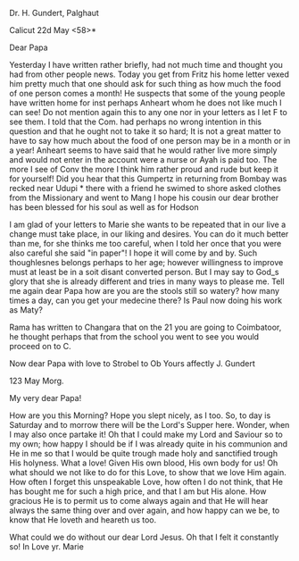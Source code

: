Dr. H. Gundert, Palghaut

 Calicut 22d May <58>*

Dear Papa

Yesterday I have written rather briefly, had not much time and thought you had from other people news. Today you get from Fritz his home letter vexed him pretty much that one should ask for such thing as how much the food of one person comes a month! He suspects that some of the young people have written home for inst perhaps Anheart whom he does not like much I can see! Do not mention again this to any one nor in your letters as I let F to see them. I told that the Com. had perhaps no wrong intention in this question and that he ought not to take it so hard; It is not a great matter to have to say how much about the food of one person may be in a month or in a year! Anheart seems to have said that he would rather live more simply and would not enter in the account were a nurse or Ayah is paid too. The more I see of Conv the more I think him rather proud and rude but keep it for yourself! Did you hear that this Gumpertz in returning from Bombay was recked near Udupi <nein>* there with a friend he swimed to shore asked clothes from the Missionary and went to Mang I hope his cousin our dear brother has been blessed for his soul as well as for Hodson

I am glad of your letters to Marie she wants to be repeated that in our live a change must take place, in our liking and desires. You can do it much better than me, for she thinks me too careful, when I told her once that you were also careful she said "in paper"! I hope it will come by and by. Such thoughlesnes belongs perhaps to her age; however willingness to improve must at least be in a soit disant converted person. But I may say to God_s glory that she is already different and tries in many ways to please me. Tell me again dear Papa how are you are the stools still so watery? how many times a day, can you get your medecine there? Is Paul now doing his work as Maty?

Rama has written to Changara that on the 21 you are going to Coimbatoor, he thought perhaps that from the school you went to see you would proceed on to C.

Now dear Papa with love to Strobel to Ob
 Yours affectly
 J. Gundert



 123 May Morg.

My very dear Papa!

How are you this Morning? Hope you slept nicely, as I too. So, to day is Saturday and to morrow there will be the Lord's Supper here. Wonder, when I may also once partake it! Oh that I could make my Lord and Saviour so to my own; how happy I should be if I was already quite in his communion and He in me so that I would be quite trough made holy and sanctified trough His holyness. What a love! Given His own blood, His own body for us! Oh what should we not like to do for this Love, to show that we love Him again. How often I forget this unspeakable Love, how often I do not think, that He has bought me for such a high price, and that I am but His alone. How gracious He is to permit us to come always again and that He will hear always the same thing over and over again, and how happy can we be, to know that He loveth and heareth us too.

What could we do without our dear Lord Jesus. Oh that I felt it constantly so!
 In Love yr. Marie

